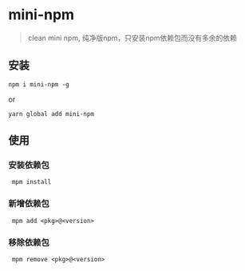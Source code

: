 # mini-npm
> clean mini npm, 纯净版npm，只安装npm依赖包而没有多余的依赖

## 安装
```shell
npm i mini-npm -g
```
or
```shell
yarn global add mini-npm
```

## 使用
### 安装依赖包
```shell
 mpm install
```

### 新增依赖包
```shell
 mpm add <pkg>@<version>
```

### 移除依赖包
```shell
 mpm remove <pkg>@<version>
```
